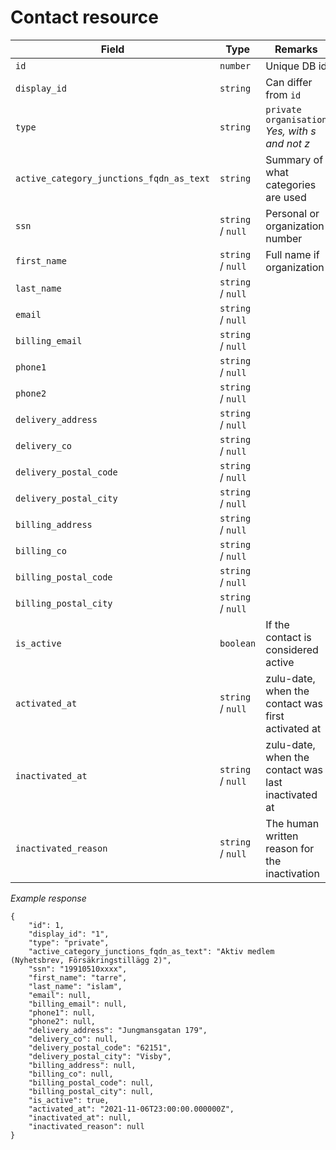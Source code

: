 # Contact resource


| Field                                    | Type              | Remarks                                             |
| ---------------------------------------- | ----------------- | --------------------------------------------------- |
| `id`                                     | `number`          | Unique DB id                                        |
| `display_id`                             | `string`          | Can differ from `id`                                |
| `type`                                   | `string`          | `private` `organisation` _Yes, with s and not z_    |
| `active_category_junctions_fqdn_as_text` | `string`          | Summary of what categories are used                 |
| `ssn`                                    | `string` / `null` | Personal or organization number                     |
| `first_name`                             | `string` / `null` | Full name if organization                           |
| `last_name`                              | `string` / `null` |                                                     |
| `email`                                  | `string` / `null` |                                                     |
| `billing_email`                          | `string` / `null` |                                                     |
| `phone1`                                 | `string` / `null` |                                                     |
| `phone2`                                 | `string` / `null` |                                                     |
| `delivery_address`                       | `string` / `null` |                                                     |
| `delivery_co`                            | `string` / `null` |                                                     |
| `delivery_postal_code`                   | `string` / `null` |                                                     |
| `delivery_postal_city`                   | `string` / `null` |                                                     |
| `billing_address`                        | `string` / `null` |                                                     |
| `billing_co`                             | `string` / `null` |                                                     |
| `billing_postal_code`                    | `string` / `null` |                                                     |
| `billing_postal_city`                    | `string` / `null` |                                                     |
| `is_active`                              | `boolean`         | If the contact is considered active                 |
| `activated_at`                           | `string` / `null` | zulu-date, when the contact was first activated at  |
| `inactivated_at`                         | `string` / `null` | zulu-date, when the contact was last inactivated at |
| `inactivated_reason`                     | `string` / `null` | The human written reason for the inactivation       |

*Example response*

```
{
    "id": 1,
    "display_id": "1",
    "type": "private",
    "active_category_junctions_fqdn_as_text": "Aktiv medlem (Nyhetsbrev, Försäkringstillägg 2)",
    "ssn": "19910510xxxx",
    "first_name": "tarre",
    "last_name": "islam",
    "email": null,
    "billing_email": null,
    "phone1": null,
    "phone2": null,
    "delivery_address": "Jungmansgatan 179",
    "delivery_co": null,
    "delivery_postal_code": "62151",
    "delivery_postal_city": "Visby",
    "billing_address": null,
    "billing_co": null,
    "billing_postal_code": null,
    "billing_postal_city": null,
    "is_active": true,
    "activated_at": "2021-11-06T23:00:00.000000Z",
    "inactivated_at": null,
    "inactivated_reason": null
}
```

